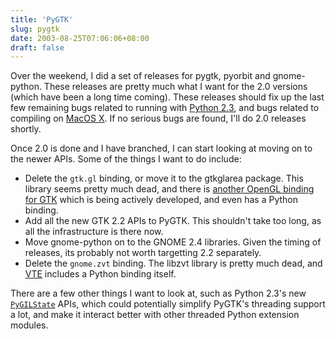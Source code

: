 ```yaml
---
title: 'PyGTK'
slug: pygtk
date: 2003-08-25T07:06:06+08:00
draft: false
---
```


Over the weekend, I did a set of releases for pygtk, pyorbit and
gnome-python. These releases are pretty much what I want for the 2.0
versions (which have been a long time coming). These releases should fix
up the last few remaining bugs related to running with [Python
2.3](http://www.python.org/2.3/), and bugs related to compiling on
[MacOS X](http://www.apple.com/macosx/). If no serious bugs are found,
I\'ll do 2.0 releases shortly.

Once 2.0 is done and I have branched, I can start looking at moving on
to the newer APIs. Some of the things I want to do include:

-   Delete the `gtk.gl` binding, or move it to the gtkglarea package.
    This library seems pretty much dead, and there is [another OpenGL
    binding for GTK](http://gtkglext.sourceforge.net/) which is being
    actively developed, and even has a Python binding.
-   Add all the new GTK 2.2 APIs to PyGTK. This shouldn\'t take too
    long, as all the infrastructure is there now.
-   Move gnome-python on to the GNOME 2.4 libraries. Given the timing of
    releases, its probably not worth targetting 2.2 separately.
-   Delete the `gnome.zvt` binding. The libzvt library is pretty much
    dead, and [VTE](http://cvs.gnome.org/lxr/source/vte) includes a
    Python binding itself.

There are a few other things I want to look at, such as Python 2.3\'s
new [`PyGILState`](http://www.python.org/peps/pep-0311.html) APIs, which
could potentially simplify PyGTK\'s threading support a lot, and make it
interact better with other threaded Python extension modules.
